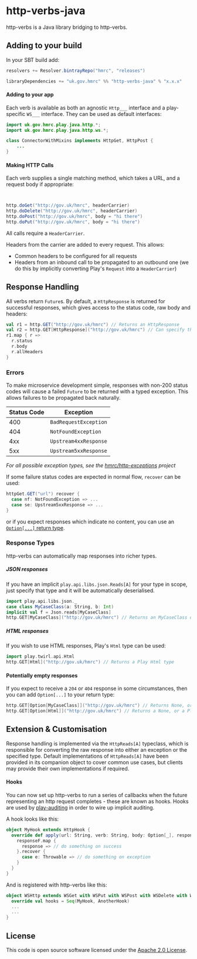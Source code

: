 http-verbs-java
===============

http-verbs is a Java library bridging to http-verbs.

## Adding to your build

In your SBT build add:

```scala
resolvers += Resolver.bintrayRepo("hmrc", "releases")

libraryDependencies += "uk.gov.hmrc" %% "http-verbs-java" % "x.x.x"
```

#### Adding to your app

Each verb is available as both an agnostic `Http___` interface and a play-specific `WS___` interface. They can be used as default interfaces:

```java
import uk.gov.hmrc.play.java.http.*;
import uk.gov.hmrc.play.java.http.ws.*;

class ConnectorWithMixins implements HttpGet, HttpPost {
    ...
}
```

#### Making HTTP Calls

Each verb supplies a single matching method, which takes a URL, and a request body if appropriate:

```java


http.doGet("http://gov.uk/hmrc", headerCarrier)
http.doDelete("http://gov.uk/hmrc", headerCarrier)
http.doPost("http://gov.uk/hmrc", body = "hi there")
http.doPut("http://gov.uk/hmrc", body = "hi there")
```

All calls require a `HeaderCarrier`. 

Headers from the carrier are added to every request. This allows:

* Common headers to be configured for all requests
* Headers from an inbound call to be propagated to an outbound one (we do this by implicitly converting Play's `Request` into a `HeaderCarrier`)

## Response Handling

All verbs return `Future`s. By default, a `HttpResponse` is returned for successful responses, which gives access to the status code, raw body and headers:

```scala
val r1 = http.GET("http://gov.uk/hmrc") // Returns an HttpResponse
val r2 = http.GET[HttpResponse]("http://gov.uk/hmrc") // Can specify this explicitly
r1.map { r =>
  r.status
  r.body
  r.allHeaders
}
```

### Errors

To make microservice development simple, responses with non-200 status codes will cause a failed `Future` to be returned with a typed exception. This allows failures to be propagated back naturally. 

Status Code   | Exception
------------- | -------------
400           | `BadRequestException`
404           | `NotFoundException`
4xx           | `Upstream4xxResponse`
5xx           | `Upstream5xxResponse`

_For all possible exception types, see the [hmrc/http-exceptions](https://github.com/hmrc/http-exceptions) project_

If some failure status codes are expected in normal flow, `recover` can be used: 

```scala
httpGet.GET("url") recover {
  case nf: NotFoundException => ...
  case se: Upstream5xxResponse => ...
}
```

or if you expect responses which indicate no content, you can use an [`Option[...]` return type](#potentially-empty-responses).

### Response Types

http-verbs can automatically map responses into richer types.

##### JSON responses
If you have an implicit `play.api.libs.json.Reads[A]` for your type in scope, just specify that type and it will be automatically deserialised.

```scala
import play.api.libs.json._
case class MyCaseClass(a: String, b: Int)
implicit val f = Json.reads[MyCaseClass]
http.GET[MyCaseClass]("http://gov.uk/hmrc") // Returns an MyCaseClass de-serialised from JSON
```

##### HTML responses
If you wish to use HTML responses, Play's `Html` type can be used:

```scala                                      
import play.twirl.api.Html
http.GET[Html]("http://gov.uk/hmrc") // Returns a Play Html type
```

#### Potentially empty responses
If you expect to receive a `204` or `404` response in some circumstances, then you can add `Option[...]` to your return type:

```scala
http.GET[Option[MyCaseClass]]("http://gov.uk/hmrc") // Returns None, or Some[MyCaseClass] de-serialised from JSON
http.GET[Option[Html]]("http://gov.uk/hmrc") // Returns a None, or a Play Html type
```

<!--- TODO: How to influence which implicit is used - mixin vs import vs directly by type --->

<!--- TODO: Talk about special methods POSTString, POSTForm etc. --->

## Extension & Customisation
Response handling is implemented via the `HttpReads[A]` typeclass, which is responsible for converting the raw response into either an exception or the specified type. Default implementations of `HttpReads[A]` have been provided in its companion object to cover common use cases, but clients may provide their own implementations if required. 

#### Hooks

You can now set up http-verbs to run a series of callbacks when the future representing an http request completes - these are known as hooks. Hooks are used by [play-auditing](http://github.com/hmrc/play-auditing) in order to wire up implicit auditing.

A hook looks like this:

```scala
object MyHook extends HttpHook {
  override def apply(url: String, verb: String, body: Option[_], responseF: Future[HttpResponse])(implicit hc: HeaderCarrier): Unit = {
    responseF.map {
      response => // do something on success
    }.recover {
      case e: Throwable => // do something on exception
    }
  }
}
```

And is registered with http-verbs like this:

```scala
object WSHttp extends WSGet with WSPut with WSPost with WSDelete with WSPatch {
  override val hooks = Seq(MyHook, AnotherHook)
  ...
  ...
}
```

## License ##
 
This code is open source software licensed under the [Apache 2.0 License]("http://www.apache.org/licenses/LICENSE-2.0.html").

